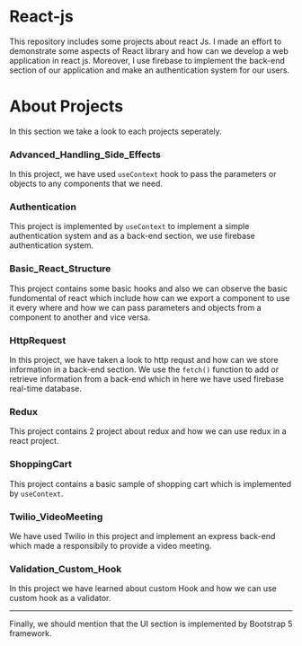 # React-js
This repository includes some projects about react Js. I made an effort to demonstrate some aspects of React library and how can we develop a web application in react js. Moreover, I use firebase to implement the back-end section of our application and make an authentication system for our users.

# About Projects
In this section we take a look to each projects seperately.

<h3>Advanced_Handling_Side_Effects</h3>
In this project, we have used <code>useContext</code> hook to pass the parameters or objects to any components that we need.

<h3>Authentication</h3>
This project is implemented by <code>useContext</code> to implement a simple authentication system and as a back-end section, we use firebase authentication system.

<h3>Basic_React_Structure</h3>
This project contains some basic hooks and also we can observe the basic fundomental of react which include how can we export a component to use it every where and how we can pass parameters and objects from a component to another and vice versa.

<h3>HttpRequest</h3>
In this project, we have taken a look to http requst and how can we store information in a back-end section. We use the <code>fetch()</code> function to add or retrieve information from a back-end which in here we have used firebase real-time database.

<h3>Redux</h3>
This project contains 2 project about redux and how we can use redux in a react project. 

<h3>ShoppingCart</h3>
This project contains a basic sample of shopping cart which is implemented by <code>useContext</code>.

<h3>Twilio_VideoMeeting</h3>
We have used Twilio in this project and implement an express back-end which made a responsibily to provide a video meeting.

<h3>Validation_Custom_Hook</h3>
In this project we have learned about custom Hook and how we can use custom hook as a validator. 
<hr/>

Finally, we should mention that the UI section is implemented by Bootstrap 5 framework.
